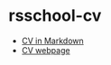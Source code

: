 # rsschool-cv
- [CV in Markdown](https://gasz.github.io/rsschool-cv/cv)
- [CV webpage](https://gasz.github.io/rsschool-cv/)